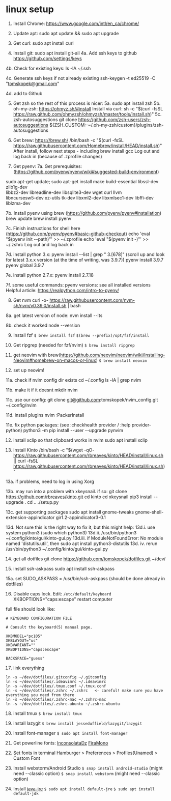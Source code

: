 # linux setup

1. Install Chrome: https://www.google.com/intl/en_ca/chrome/

2. Update apt: sudo apt update && sudo apt upgrade

3. Get curl: sudo apt install curl

4. Install git: sudo apt install git-all
   4a. Add ssh keys to github
   https://github.com/settings/keys

4b. Check for existing keys:
ls -lA ~/.ssh

4c. Generate ssh keys if not already existing
ssh-keygen -t ed25519 -C "tomskopek@gmail.com"

4d. add to Github

5. Get zsh so the rest of this process is nicer:
   5a. sudo apt install zsh
   5b. oh-my-zsh:
   https://ohmyz.sh/#install
   Install via curl: sh -c "$(curl -fsSL https://raw.github.com/ohmyzsh/ohmyzsh/master/tools/install.sh)"
   5c. zsh-autosuggestions
   git clone https://github.com/zsh-users/zsh-autosuggestions ${ZSH_CUSTOM:-~/.oh-my-zsh/custom}/plugins/zsh-autosuggestions

6. Get brew: https://brew.sh/
   /bin/bash -c "$(curl -fsSL https://raw.githubusercontent.com/Homebrew/install/HEAD/install.sh)"
   After install, follow next steps - including brew install gcc
   Log out and log back in (because of .zprofile changes)

7. Get pyenv:
   7a. Get prerequisites: (https://github.com/pyenv/pyenv/wiki#suggested-build-environment)

sudo apt-get update; sudo apt-get install make build-essential libssl-dev zlib1g-dev \
 libbz2-dev libreadline-dev libsqlite3-dev wget curl llvm \
 libncursesw5-dev xz-utils tk-dev libxml2-dev libxmlsec1-dev libffi-dev liblzma-dev

7b. Install pyenv using brew (https://github.com/pyenv/pyenv#installation)
brew update
brew install pyenv

7c. Finish instructions for shell here (https://github.com/pyenv/pyenv#basic-github-checkout)
echo 'eval "$(pyenv init --path)"' >> ~/.zprofile
  echo 'eval "$(pyenv init -)"' >> ~/.zshrc
Log out and log back in

7d. install python 3.x:
pyenv install --list | grep " 3\.[678]"
(scroll up and look for latest 3.x.x version (at the time of writing, was 3.9.7))
pyenv install 3.9.7
pyenv global 3.9.7

7e. install python 2.7.x:
pyenv install 2.7.18

7f. some useful commands:
pyenv versions: see all installed versions
Helpful article: https://realpython.com/intro-to-pyenv/

8. Get nvm
   curl -o- https://raw.githubusercontent.com/nvm-sh/nvm/v0.39.0/install.sh | bash

8a. get latest version of node:
nvm install --lts

8b. check it worked
node --version

9. Install fzf
   `$ brew install fzf`
   `$(brew --prefix)/opt/fzf/install`

10. Get ripgrep (needed for fzf/nvim)
    `$ brew install ripgrep`

11. get neovim with brew(https://github.com/neovim/neovim/wiki/Installing-Neovim#homebrew-on-macos-or-linux)
    `$ brew install neovim`

12. set up neovim!

11a. check if nvim config dir exists
cd ~/.config
ls -lA | grep nvim

11b. make it if it doesnt
mkdir nvim

11c. use our config:
git clone git@github.com:tomskopek/nvim_config.git ~/.config/nvim

11d. install plugins
nvim
:PackerInstall

11e. fix python packages: (see :checkhealth provider / :help provider-python)
python3 -m pip install --user --upgrade pynvim

12. install xclip so that clipboard works in nvim
    sudo apt install xclip

13. install Kinto
    /bin/bash -c "$(wget -qO- https://raw.githubusercontent.com/rbreaves/kinto/HEAD/install/linux.sh || curl -fsSL https://raw.githubusercontent.com/rbreaves/kinto/HEAD/install/linux.sh)"

13a. if problems, need to log in using Xorg

13b. may run into a problem with xkeysnail. if so:
git clone https://github.com/rbreaves/kinto.git
cd kinto
cd xkeysnail
pip3 install --upgrade .
cd ..
./setup.py

13c. get supporting packages
sudo apt install gnome-tweaks gnome-shell-extension-appindicator gir1.2-appindicator3-0.1

13d. Not sure this is the right way to fix it, but this might help:
13d.i. use system python3 (sudo which python3)
13d.ii. /usr/bin/python3 ~/.config/kinto/gui/kinto-gui.py
13d.iii. if ModuleNotFoundError: No module named 'distutils.util', then sudo apt install python3-distutils
13d. iv. rerun /usr/bin/python3 ~/.config/kinto/gui/kinto-gui.py

14. get all dotfiles
    git clone https://github.com/tomskopek/dotfiles.git ~/dev/

15. install ssh-askpass
    sudo apt install ssh-askpass

15a.
set SUDO_ASKPASS = /usr/bin/ssh-askpass (should be done already in dotfiles)

16. Disable caps lock. Edit: `/etc/default/keyboard`
    XKBOPTIONS="caps:escape"
    restart computer

full file should look like:

```
# KEYBOARD CONFIGURATION FILE

# Consult the keyboard(5) manual page.

XKBMODEL="pc105"
XKBLAYOUT="us"
XKBVARIANT=""
XKBOPTIONS="caps:escape"

BACKSPACE="guess"
```

17. link everything

```
ln -s ~/dev/dotfiles/.gitconfig ~/.gitconfig
ln -s ~/dev/dotfiles/.ideavimrc ~/.ideavimrc
ln -s ~/dev/dotfiles/.tmux.conf ~/.tmux.conf
ln -s ~/dev/dotfiles/.zshrc ~/.zshrc   <- careful! make sure you have everything you need from there
ln -s ~/dev/dotfiles/.zshrc-mac ~/.zshrc-mac
ln -s ~/dev/dotfiles/.zshrc-ubuntu ~/.zshrc-ubuntu
```

18. install tmux
    `$ brew install tmux`

19. install lazygit
    `$ brew install jesseduffield/lazygit/lazygit`

20. install font-manager
    `$ sudo apt install font-manager`

21. Get powerline fonts:
    [InconsolataDz](https://github.com/powerline/fonts/blob/master/InconsolataDz/Inconsolata-dz%20for%20Powerline.otf)
    [FiraMono](https://github.com/powerline/fonts/blob/master/FiraMono/FuraMono-Medium%20Powerline.otf)

22. Set fonts in terminal
    Hamburger > Preferences > Profiles(Unamed) > Custom Font

23. Install webstorm/Android Studio
    `$ snap install android-studio` (might need --classic option)
    `$ snap install webstorm` (might need --classic option)

24. Install [java-jre](https://www.digitalocean.com/community/tutorials/how-to-install-java-with-apt-on-ubuntu-18-04)
    `$ sudo apt install default-jre`
    `$ sudo apt install default-jdk`
